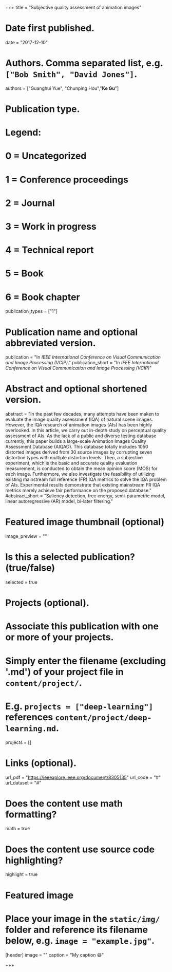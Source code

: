 +++
title = "Subjective quality assessment of animation images"

# Date first published.
date = "2017-12-10"

# Authors. Comma separated list, e.g. `["Bob Smith", "David Jones"]`.
authors = ["Guanghui Yue", "Chunping Hou","**Ke Gu**"]
# Publication type.
# Legend:
# 0 = Uncategorized
# 1 = Conference proceedings
# 2 = Journal
# 3 = Work in progress
# 4 = Technical report
# 5 = Book
# 6 = Book chapter
publication_types = ["1"]

# Publication name and optional abbreviated version.
publication = "In *IEEE International Conference on Visual Communication and Image Processing (VCIP)*."
publication_short = "In *IEEE International Conference on Visual Communication and Image Processing (VCIP)*"

# Abstract and optional shortened version.
abstract = "In the past few decades, many attempts have been maken to evaluate the image quality assessment (IQA) of natural scene images. However, the IQA research of animation images (AIs) has been highly overlooked. In this article, we carry out in-depth study on perceptual quality assessment of AIs. As the lack of a public and diverse testing database currently, this paper builds a large-scale Animation Images Quality Assessment Database (AIQAD). This database totally includes 1050 distorted images derived from 30 source images by corrupting seven distortion types with multiple distortion levels. Then, a subjective experiment, which is the basic and accurate quality evaluation measurement, is conducted to obtain the mean opinion score (MOS) for each image. Furthermore, we also investigate the feasibility of utilizing existing mainstream full reference (FR) IQA metrics to solve the IQA problem of AIs. Experimental results demonstrate that existing mainstream FR IQA metrics merely achieve fair performance on the proposed database."
#abstract_short = "Saliency detection, free energy, semi-parametric model, linear autoregressive (AR) model, bi-later filtering."

# Featured image thumbnail (optional)
image_preview = ""

# Is this a selected publication? (true/false)
selected = true

# Projects (optional).
#   Associate this publication with one or more of your projects.
#   Simply enter the filename (excluding '.md') of your project file in `content/project/`.
#   E.g. `projects = ["deep-learning"]` references `content/project/deep-learning.md`.
projects = []

# Links (optional).
url_pdf = "https://ieeexplore.ieee.org/document/8305135"
url_code = "#"
url_dataset = "#"




# Does the content use math formatting?
math = true

# Does the content use source code highlighting?
highlight = true

# Featured image
# Place your image in the `static/img/` folder and reference its filename below, e.g. `image = "example.jpg"`.
[header]
image = ""
caption = "My caption 😄"

+++

